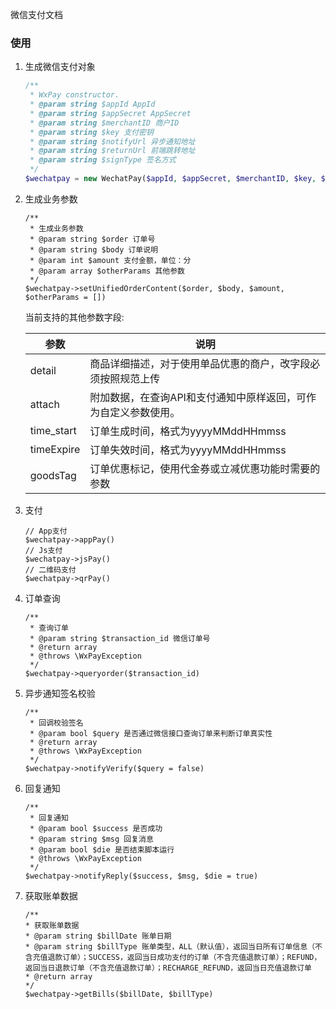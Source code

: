 微信支付文档

### 使用

1. 生成微信支付对象

    ``` php
    /**
     * WxPay constructor.
     * @param string $appId AppId
     * @param string $appSecret AppSecret
     * @param string $merchantID 商户ID
     * @param string $key 支付密钥
     * @param string $notifyUrl 异步通知地址
     * @param string $returnUrl 前端跳转地址
     * @param string $signType 签名方式
     */
    $wechatpay = new WechatPay($appId, $appSecret, $merchantID, $key, $notifyUrl, $returnUrl = null, $signType = 'MD5')
    ```

2. 生成业务参数

    ```
    /**
     * 生成业务参数
     * @param string $order 订单号
     * @param string $body 订单说明
     * @param int $amount 支付金额，单位：分
     * @param array $otherParams 其他参数
     */
    $wechatpay->setUnifiedOrderContent($order, $body, $amount, $otherParams = [])
    ```
    
    当前支持的其他参数字段:
    
    参数 | 说明
    --- | ---
    detail | 商品详细描述，对于使用单品优惠的商户，改字段必须按照规范上传
    attach | 附加数据，在查询API和支付通知中原样返回，可作为自定义参数使用。
    time_start | 订单生成时间，格式为yyyyMMddHHmmss
    timeExpire | 订单失效时间，格式为yyyyMMddHHmmss
    goodsTag | 订单优惠标记，使用代金券或立减优惠功能时需要的参数

3. 支付

    ```
    // App支付
    $wechatpay->appPay()
    // Js支付
    $wechatpay->jsPay()
    // 二维码支付
    $wechatpay->qrPay()
    ```

4. 订单查询

    ```
    /**
     * 查询订单
     * @param string $transaction_id 微信订单号
     * @return array
     * @throws \WxPayException
     */
    $wechatpay->queryorder($transaction_id)
    ```

5. 异步通知签名校验

    ```
    /**
     * 回调校验签名
     * @param bool $query 是否通过微信接口查询订单来判断订单真实性
     * @return array
     * @throws \WxPayException
     */
    $wechatpay->notifyVerify($query = false)
    ```

6. 回复通知

    ```
    /**
     * 回复通知
     * @param bool $success 是否成功
     * @param string $msg 回复消息
     * @param bool $die 是否结束脚本运行
     * @throws \WxPayException
     */
    $wechatpay->notifyReply($success, $msg, $die = true)
    ```
    
 7. 获取账单数据
 
     ```
    /**
     * 获取账单数据
     * @param string $billDate 账单日期
     * @param string $billType 账单类型，ALL（默认值），返回当日所有订单信息（不含充值退款订单）；SUCCESS，返回当日成功支付的订单（不含充值退款订单）；REFUND，返回当日退款订单（不含充值退款订单）；RECHARGE_REFUND，返回当日充值退款订单
     * @return array
     */
    $wechatpay->getBills($billDate, $billType)
    ```